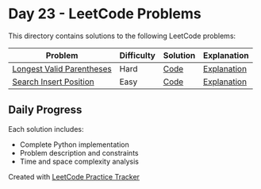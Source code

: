 # Day 23 - LeetCode Problems

This directory contains solutions to the following LeetCode problems:

| Problem | Difficulty | Solution | Explanation |
|---------|------------|----------|-------------|
| [Longest Valid Parentheses](https://leetcode.com/problems/longest-valid-parentheses/description/) | Hard | [Code](longest_valid_parentheses.py) | [Explanation](longest_valid_parentheses.md) |
| [Search Insert Position](https://leetcode.com/problems/search-insert-position/description/) | Easy | [Code](search_insert_position.py) | [Explanation](search_insert_position.md) |

## Daily Progress

Each solution includes:
- Complete Python implementation
- Problem description and constraints
- Time and space complexity analysis

Created with [LeetCode Practice Tracker](https://github.com/AnuranjanJain/solutions)
